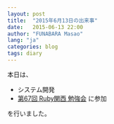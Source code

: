 ```yaml
---
layout: post
title:  "2015年6月13日の出来事"
date:   2015-06-13 22:00
author: "FUNABARA Masao"
lang: "ja"
categories: blog
tags: diary
---
```


本日は、

* システム開発
* [第67回 Ruby関西 勉強会](https://rubykansai.doorkeeper.jp/events/23266) に参加

を行いました。
